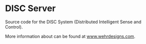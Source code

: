 DISC Server
===========

Source code for the DISC System (Distributed Intelligent Sense and Control).

More information about can be found at www.wehrdesigns.com.
